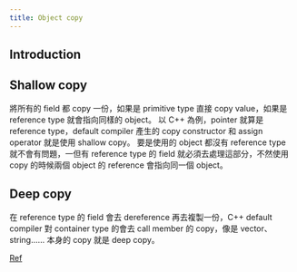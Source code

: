 ```yaml
---
title: Object copy
---
```


## Introduction

## Shallow copy

將所有的 field 都 copy 一份，如果是 primitive type 直接 copy value，如果是 reference type 就會指向同樣的 object。
以 C++ 為例，pointer 就算是 reference type，default compiler 產生的 copy constructor 和 assign operator 就是使用 shallow copy。
要是使用的 object 都沒有 reference type 就不會有問題，一但有 reference type 的 field 就必須去處理這部分，不然使用 copy 的時候兩個 object 的 reference 會指向同一個 object。

## Deep copy

在 reference type 的 field 會去 dereference 再去複製一份，C++ default compiler 對 container type 的會去 call member 的 copy，像是 vector、string...... 本身的 copy 就是 deep copy。

[Ref](https://en.wikipedia.org/wiki/Object_copying)
